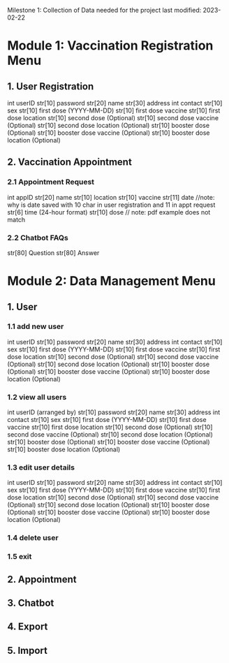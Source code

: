Milestone 1: Collection of Data needed for the project
last modified: 2023-02-22

# Module 1: Vaccination Registration Menu
## 1. User Registration
int userID
str[10] password
str[20] name
str[30] address
int contact
str[10] sex
str[10] first dose (YYYY-MM-DD)
str[10] first dose vaccine
str[10] first dose location 
str[10] second dose (Optional)
str[10] second dose vaccine (Optional)
str[10] second dose location (Optional)
str[10] booster dose (Optional)
str[10] booster dose vaccine (Optional)
str[10] booster dose location (Optional)

## 2. Vaccination Appointment
### 2.1 Appointment Request
int appID
str[20] name
str[10] location
str[10] vaccine
str[11] date 
//note: why is date saved with 10 char in user registration and 11 in appt request
str[6] time (24-hour format)
str[10] dose 
// note: pdf example does not match 

### 2.2 Chatbot FAQs
str[80] Question
str[80] Answer 


# Module 2: Data Management Menu
## 1. User
### 1.1 add new user
int userID
str[10] password
str[20] name
str[30] address
int contact
str[10] sex
str[10] first dose (YYYY-MM-DD)
str[10] first dose vaccine
str[10] first dose location 
str[10] second dose (Optional)
str[10] second dose vaccine (Optional)
str[10] second dose location (Optional)
str[10] booster dose (Optional)
str[10] booster dose vaccine (Optional)
str[10] booster dose location (Optional)
### 1.2 view all users
int userID (arranged by)
str[10] password
str[20] name
str[30] address
int contact
str[10] sex
str[10] first dose (YYYY-MM-DD)
str[10] first dose vaccine
str[10] first dose location 
str[10] second dose (Optional)
str[10] second dose vaccine (Optional)
str[10] second dose location (Optional)
str[10] booster dose (Optional)
str[10] booster dose vaccine (Optional)
str[10] booster dose location (Optional)
### 1.3 edit user details
int userID
str[10] password
str[20] name
str[30] address
int contact
str[10] sex
str[10] first dose (YYYY-MM-DD)
str[10] first dose vaccine
str[10] first dose location 
str[10] second dose (Optional)
str[10] second dose vaccine (Optional)
str[10] second dose location (Optional)
str[10] booster dose (Optional)
str[10] booster dose vaccine (Optional)
str[10] booster dose location (Optional)
### 1.4 delete user
### 1.5 exit

## 2. Appointment
## 3. Chatbot
## 4. Export
## 5. Import
